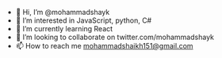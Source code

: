 - 👋 Hi, I’m @mohammadshayk
- 👀 I’m interested in JavaScript, python, C#
- 🌱 I’m currently learning React
- 💞️ I’m looking to collaborate on twitter.com/mohammadshayk
- 📫 How to reach me mohammadshaikh151@gmail.com

<!---
mohammadshayk/mohammadshayk is a ✨ special ✨ repository because its `README.md` (this file) appears on your GitHub profile.
You can click the Preview link to take a look at your changes.
--->
